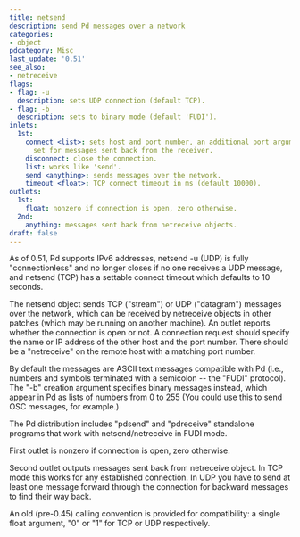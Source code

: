 ```yaml
---
title: netsend
description: send Pd messages over a network
categories:
- object
pdcategory: Misc
last_update: '0.51'
see_also:
- netreceive
flags:
- flag: -u
  description: sets UDP connection (default TCP).
- flag: -b
  description: sets to binary mode (default 'FUDI').
inlets:
  1st:
    connect <list>: sets host and port number, an additional port argument can be
      set for messages sent back from the receiver.
    disconnect: close the connection.
    list: works like 'send'.
    send <anything>: sends messages over the network.
    timeout <float>: TCP connect timeout in ms (default 10000).
outlets:
  1st:
    float: nonzero if connection is open, zero otherwise.
  2nd:
    anything: messages sent back from netreceive objects.
draft: false
---
```

As of 0.51, Pd supports IPv6 addresses, netsend -u (UDP) is fully "connectionless" and no longer closes if no one receives a UDP message, and netsend (TCP) has a settable connect timeout which defaults to 10 seconds.

The netsend object sends TCP ("stream") or UDP ("datagram") messages over the network, which can be received by netreceive objects in other patches (which may be running on another machine). An outlet reports whether the connection is open or not. A connection request should specify the name or IP address of the other host and the port number. There should be a "netreceive" on the remote host with a matching port number.

By default the messages are ASCII text messages compatible with Pd (i.e., numbers and symbols terminated with a semicolon -- the "FUDI" protocol). The "-b" creation argument specifies binary messages instead, which appear in Pd as lists of numbers from 0 to 255 (You could use this to send OSC messages, for example.)

The Pd distribution includes "pdsend" and "pdreceive" standalone programs that work with netsend/netreceive in FUDI mode.

First outlet is nonzero if connection is open, zero otherwise.

Second outlet outputs messages sent back from netreceive object. In TCP mode this works for any established connection. In UDP you have to send at least one message forward through the connection for backward messages to find their way back.

An old (pre-0.45) calling convention is provided for compatibility: a single float argument, "0" or "1" for TCP or UDP respectively.
